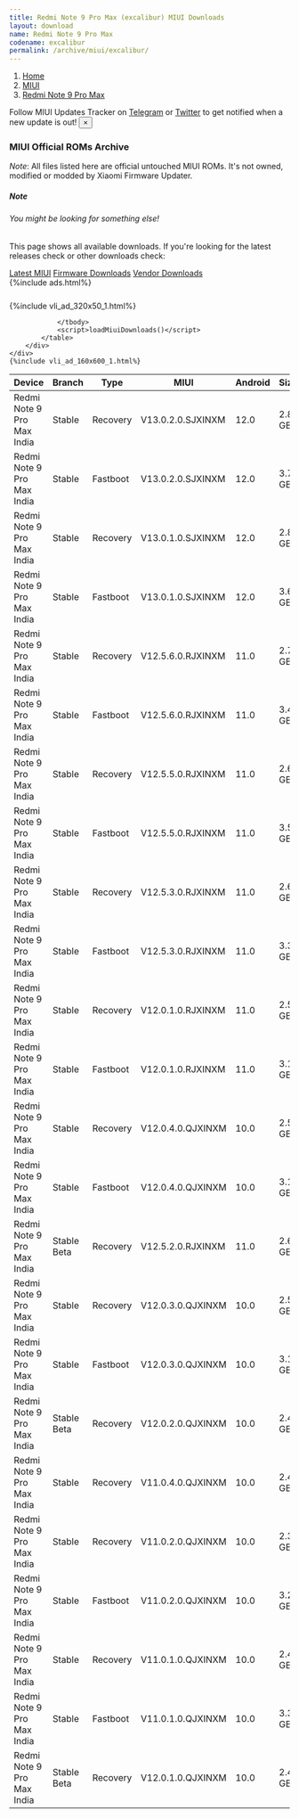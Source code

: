 ```yaml
---
title: Redmi Note 9 Pro Max (excalibur) MIUI Downloads
layout: download
name: Redmi Note 9 Pro Max
codename: excalibur
permalink: /archive/miui/excalibur/
---
```

<nav aria-label="breadcrumb">
    <ol class="breadcrumb">
        <li class="breadcrumb-item"><a href="/">Home</a></li>
        <li class="breadcrumb-item"><a href="/miui/">MIUI</a></li>
        <li class="breadcrumb-item active" aria-current="page"><a href="/miui/excalibur/">Redmi Note 9 Pro Max</a></li>
    </ol>
</nav>
<div class="alert alert-primary alert-dismissible fade show" role="alert">
    Follow MIUI Updates Tracker on <a href="https://t.me/MIUIUpdatesTracker" class="alert-link">Telegram</a>
     or <a href="https://twitter.com/MiFwUpdater" class="alert-link">Twitter</a> to get notified when a new update is out!
    <button type="button" class="close" data-dismiss="alert" aria-label="Close">
        <span aria-hidden="true">&times;</span>
    </button>
</div>

### MIUI Official ROMs Archive
*Note*: All files listed here are official untouched MIUI ROMs. It's not owned, modified or modded by Xiaomi Firmware Updater.
<div class="card">
  <div class="card-body">
    <h5 class="card-title">Note</h5>
    <h6 class="card-subtitle mb-2 text-muted">You might be looking for something else!</h6>
    <p class="card-text">This page shows all available downloads.
     If you're looking for the latest releases check or other downloads check:</p>
    <a href="/miui/excalibur/" class="card-link">Latest MIUI</a>
    <a href="/firmware/excalibur/" class="card-link">Firmware Downloads</a>
    <a href="/vendor/excalibur/" class="card-link">Vendor Downloads</a>
  </div>
</div>
{%include ads.html%}
<div class="row justify-content-center">
    <div class="col-10">
        <div class="table-responsive-md" style="margin-top: 25px;">
            {%include vli_ad_320x50_1.html%}
            <table id="miui" class="display dt-responsive nowrap compact table table-striped table-hover table-sm">
                <thead class="thead-dark">
                    <tr>
                        <th data-ref="device">Device</th>
                        <th data-ref="branch">Branch</th>
                        <th data-ref="type">Type</th>
                        <th data-ref="miui">MIUI</th>
                        <th data-ref="android">Android</th>
                        <th data-ref="size">Size</th>
                        <th data-ref="size">Date</th>
                        <th data-ref="link">Link</th>
                    </tr>
                </thead>
                <tbody>
                <tr><td>Redmi Note 9 Pro Max India</td><td>Stable</td><td>Recovery</td><td>V13.0.2.0.SJXINXM</td><td>12.0</td><td>2.8 GB</td><td>2022-11-23</td><td><a href="/miui/excalibur/stable/V13.0.2.0.SJXINXM/">Download</a></td></tr>
<tr><td>Redmi Note 9 Pro Max India</td><td>Stable</td><td>Fastboot</td><td>V13.0.2.0.SJXINXM</td><td>12.0</td><td>3.7 GB</td><td>2022-11-09</td><td><a href="/miui/excalibur/stable/V13.0.2.0.SJXINXM/">Download</a></td></tr>
<tr><td>Redmi Note 9 Pro Max India</td><td>Stable</td><td>Recovery</td><td>V13.0.1.0.SJXINXM</td><td>12.0</td><td>2.8 GB</td><td>2022-10-19</td><td><a href="/miui/excalibur/stable/V13.0.1.0.SJXINXM/">Download</a></td></tr>
<tr><td>Redmi Note 9 Pro Max India</td><td>Stable</td><td>Fastboot</td><td>V13.0.1.0.SJXINXM</td><td>12.0</td><td>3.6 GB</td><td>2022-08-29</td><td><a href="/miui/excalibur/stable/V13.0.1.0.SJXINXM/">Download</a></td></tr>
<tr><td>Redmi Note 9 Pro Max India</td><td>Stable</td><td>Recovery</td><td>V12.5.6.0.RJXINXM</td><td>11.0</td><td>2.7 GB</td><td>2022-04-14</td><td><a href="/miui/excalibur/stable/V12.5.6.0.RJXINXM/">Download</a></td></tr>
<tr><td>Redmi Note 9 Pro Max India</td><td>Stable</td><td>Fastboot</td><td>V12.5.6.0.RJXINXM</td><td>11.0</td><td>3.4 GB</td><td>2022-04-06</td><td><a href="/miui/excalibur/stable/V12.5.6.0.RJXINXM/">Download</a></td></tr>
<tr><td>Redmi Note 9 Pro Max India</td><td>Stable</td><td>Recovery</td><td>V12.5.5.0.RJXINXM</td><td>11.0</td><td>2.6 GB</td><td>2022-02-07</td><td><a href="/miui/excalibur/stable/V12.5.5.0.RJXINXM/">Download</a></td></tr>
<tr><td>Redmi Note 9 Pro Max India</td><td>Stable</td><td>Fastboot</td><td>V12.5.5.0.RJXINXM</td><td>11.0</td><td>3.5 GB</td><td>2022-01-20</td><td><a href="/miui/excalibur/stable/V12.5.5.0.RJXINXM/">Download</a></td></tr>
<tr><td>Redmi Note 9 Pro Max India</td><td>Stable</td><td>Recovery</td><td>V12.5.3.0.RJXINXM</td><td>11.0</td><td>2.6 GB</td><td>2021-11-16</td><td><a href="/miui/excalibur/stable/V12.5.3.0.RJXINXM/">Download</a></td></tr>
<tr><td>Redmi Note 9 Pro Max India</td><td>Stable</td><td>Fastboot</td><td>V12.5.3.0.RJXINXM</td><td>11.0</td><td>3.3 GB</td><td>2021-11-10</td><td><a href="/miui/excalibur/stable/V12.5.3.0.RJXINXM/">Download</a></td></tr>
<tr><td>Redmi Note 9 Pro Max India</td><td>Stable</td><td>Recovery</td><td>V12.0.1.0.RJXINXM</td><td>11.0</td><td>2.5 GB</td><td>2021-06-25</td><td><a href="/miui/excalibur/stable/V12.0.1.0.RJXINXM/">Download</a></td></tr>
<tr><td>Redmi Note 9 Pro Max India</td><td>Stable</td><td>Fastboot</td><td>V12.0.1.0.RJXINXM</td><td>11.0</td><td>3.1 GB</td><td>2021-06-24</td><td><a href="/miui/excalibur/stable/V12.0.1.0.RJXINXM/">Download</a></td></tr>
<tr><td>Redmi Note 9 Pro Max India</td><td>Stable</td><td>Recovery</td><td>V12.0.4.0.QJXINXM</td><td>10.0</td><td>2.5 GB</td><td>2021-05-25</td><td><a href="/miui/excalibur/stable/V12.0.4.0.QJXINXM/">Download</a></td></tr>
<tr><td>Redmi Note 9 Pro Max India</td><td>Stable</td><td>Fastboot</td><td>V12.0.4.0.QJXINXM</td><td>10.0</td><td>3.1 GB</td><td>2021-05-19</td><td><a href="/miui/excalibur/stable/V12.0.4.0.QJXINXM/">Download</a></td></tr>
<tr><td>Redmi Note 9 Pro Max India</td><td>Stable Beta</td><td>Recovery</td><td>V12.5.2.0.RJXINXM</td><td>11.0</td><td>2.6 GB</td><td>2021-09-27</td><td><a href="/miui/excalibur/stable beta/V12.5.2.0.RJXINXM/">Download</a></td></tr>
<tr><td>Redmi Note 9 Pro Max India</td><td>Stable</td><td>Recovery</td><td>V12.0.3.0.QJXINXM</td><td>10.0</td><td>2.5 GB</td><td>2021-02-23</td><td><a href="/miui/excalibur/stable/V12.0.3.0.QJXINXM/">Download</a></td></tr>
<tr><td>Redmi Note 9 Pro Max India</td><td>Stable</td><td>Fastboot</td><td>V12.0.3.0.QJXINXM</td><td>10.0</td><td>3.1 GB</td><td>2021-02-18</td><td><a href="/miui/excalibur/stable/V12.0.3.0.QJXINXM/">Download</a></td></tr>
<tr><td>Redmi Note 9 Pro Max India</td><td>Stable Beta</td><td>Recovery</td><td>V12.0.2.0.QJXINXM</td><td>10.0</td><td>2.4 GB</td><td>2020-12-16</td><td><a href="/miui/excalibur/stable beta/V12.0.2.0.QJXINXM/">Download</a></td></tr>
<tr><td>Redmi Note 9 Pro Max India</td><td>Stable</td><td>Recovery</td><td>V11.0.4.0.QJXINXM</td><td>10.0</td><td>2.4 GB</td><td>2020-07-14</td><td><a href="/miui/excalibur/stable/V11.0.4.0.QJXINXM/">Download</a></td></tr>
<tr><td>Redmi Note 9 Pro Max India</td><td>Stable</td><td>Recovery</td><td>V11.0.2.0.QJXINXM</td><td>10.0</td><td>2.3 GB</td><td>2020-05-06</td><td><a href="/miui/excalibur/stable/V11.0.2.0.QJXINXM/">Download</a></td></tr>
<tr><td>Redmi Note 9 Pro Max India</td><td>Stable</td><td>Fastboot</td><td>V11.0.2.0.QJXINXM</td><td>10.0</td><td>3.2 GB</td><td>2020-04-29</td><td><a href="/miui/excalibur/stable/V11.0.2.0.QJXINXM/">Download</a></td></tr>
<tr><td>Redmi Note 9 Pro Max India</td><td>Stable</td><td>Recovery</td><td>V11.0.1.0.QJXINXM</td><td>10.0</td><td>2.4 GB</td><td>2020-04-17</td><td><a href="/miui/excalibur/stable/V11.0.1.0.QJXINXM/">Download</a></td></tr>
<tr><td>Redmi Note 9 Pro Max India</td><td>Stable</td><td>Fastboot</td><td>V11.0.1.0.QJXINXM</td><td>10.0</td><td>3.3 GB</td><td>2020-03-17</td><td><a href="/miui/excalibur/stable/V11.0.1.0.QJXINXM/">Download</a></td></tr>
<tr><td>Redmi Note 9 Pro Max India</td><td>Stable Beta</td><td>Recovery</td><td>V12.0.1.0.QJXINXM</td><td>10.0</td><td>2.4 GB</td><td>2020-09-29</td><td><a href="/miui/excalibur/stable beta/V12.0.1.0.QJXINXM/">Download</a></td></tr>

                </tbody>
                <script>loadMiuiDownloads()</script>
            </table>
        </div>
    </div>
    {%include vli_ad_160x600_1.html%}
</div>
